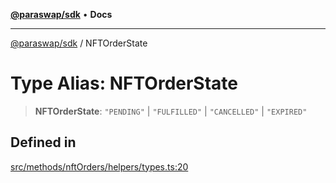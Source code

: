 [**@paraswap/sdk**](../README.md) • **Docs**

***

[@paraswap/sdk](../globals.md) / NFTOrderState

# Type Alias: NFTOrderState

> **NFTOrderState**: `"PENDING"` \| `"FULFILLED"` \| `"CANCELLED"` \| `"EXPIRED"`

## Defined in

[src/methods/nftOrders/helpers/types.ts:20](https://github.com/paraswap/paraswap-sdk/blob/master/src/methods/nftOrders/helpers/types.ts#L20)
